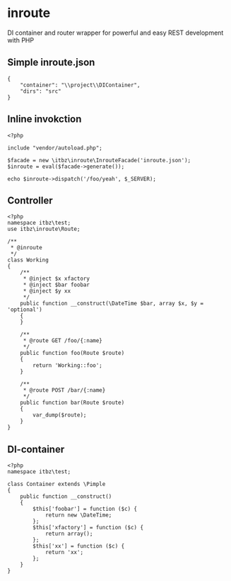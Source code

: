 inroute
=======

DI container and router wrapper for powerful and easy REST development with PHP


## Simple inroute.json

    {
        "container": "\\project\\DIContainer",
        "dirs": "src"
    }

## Inline invokction

    <?php

    include "vendor/autoload.php";

    $facade = new \itbz\inroute\InrouteFacade('inroute.json');
    $inroute = eval($facade->generate());

    echo $inroute->dispatch('/foo/yeah', $_SERVER);

## Controller

    <?php
    namespace itbz\test;
    use itbz\inroute\Route;

    /**
     * @inroute
     */
    class Working
    {
        /**
         * @inject $x xfactory
         * @inject $bar foobar
         * @inject $y xx
         */
        public function __construct(\DateTime $bar, array $x, $y = 'optional')
        {
        }

        /**
         * @route GET /foo/{:name}
         */
        public function foo(Route $route)
        {
            return 'Working::foo';
        }

        /**
         * @route POST /bar/{:name}
         */
        public function bar(Route $route)
        {
            var_dump($route);
        }
    }

## DI-container

    <?php
    namespace itbz\test;

    class Container extends \Pimple
    {
        public function __construct()
        {
            $this['foobar'] = function ($c) {
                return new \DateTime;
            };
            $this['xfactory'] = function ($c) {
                return array();
            };
            $this['xx'] = function ($c) {
                return 'xx';
            };
        }
    }

